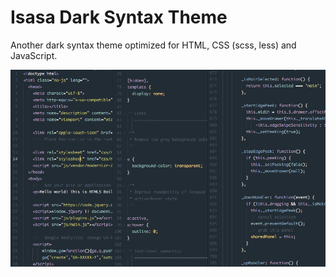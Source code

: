 # Isasa Dark Syntax Theme

Another dark syntax theme optimized for HTML, CSS (scss, less) and JavaScript.

![Isasa Atom Syntax screenshot](https://raw.githubusercontent.com/kcmr/isasa-dark-syntax/master/isasa-dark-syntax.png)
